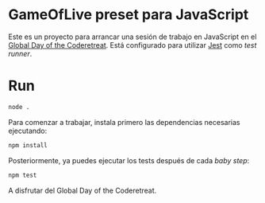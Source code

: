 # GameOfLive preset para JavaScript

Este es un proyecto para arrancar una sesión de trabajo en JavaScript en el [Global Day of the Coderetreat](https://www.coderetreat.org/).
Está configurado para utilizar [Jest](https://jestjs.io/) como *test runner*.

# Run
```bash
node .
```

Para comenzar a trabajar, instala primero las dependencias necesarias ejecutando:

```bash
npm install
```

Posteriormente, ya puedes ejecutar los tests después de cada *baby step*:

```bash
npm test
```

A disfrutar del Global Day of the Coderetreat.

